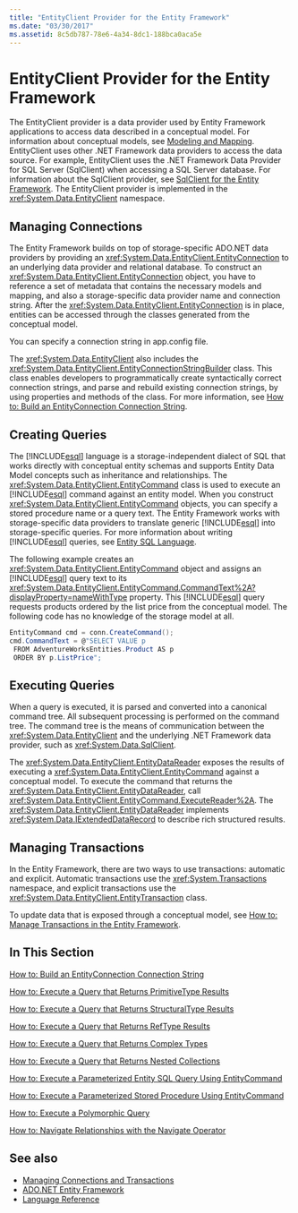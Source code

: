 ```yaml
---
title: "EntityClient Provider for the Entity Framework"
ms.date: "03/30/2017"
ms.assetid: 8c5db787-78e6-4a34-8dc1-188bca0aca5e
---
```

# EntityClient Provider for the Entity Framework
The EntityClient provider is a data provider used by Entity Framework applications to access data described in a conceptual model. For information about conceptual models, see [Modeling and Mapping](modeling-and-mapping.md). EntityClient uses other .NET Framework data providers to access the data source. For example, EntityClient uses the .NET Framework Data Provider for SQL Server (SqlClient) when accessing a SQL Server database. For information about the SqlClient provider, see [SqlClient for the Entity Framework](sqlclient-for-the-entity-framework.md). The EntityClient provider is implemented in the <xref:System.Data.EntityClient> namespace.  
  
## Managing Connections  
 The Entity Framework builds on top of storage-specific ADO.NET data providers by providing an <xref:System.Data.EntityClient.EntityConnection> to an underlying data provider and relational database. To construct an <xref:System.Data.EntityClient.EntityConnection> object, you have to reference a set of metadata that contains the necessary models and mapping, and also a storage-specific data provider name and connection string. After the <xref:System.Data.EntityClient.EntityConnection> is in place, entities can be accessed through the classes generated from the conceptual model.  
  
 You can specify a connection string in app.config file.  
  
 The <xref:System.Data.EntityClient> also includes the <xref:System.Data.EntityClient.EntityConnectionStringBuilder> class. This class enables developers to programmatically create syntactically correct connection strings, and parse and rebuild existing connection strings, by using properties and methods of the class. For more information, see [How to: Build an EntityConnection Connection String](how-to-build-an-entityconnection-connection-string.md).  
  
## Creating Queries  
 The [!INCLUDE[esql](../../../../../includes/esql-md.md)] language is a storage-independent dialect of SQL that works directly with conceptual entity schemas and supports Entity Data Model concepts such as inheritance and relationships. The <xref:System.Data.EntityClient.EntityCommand> class is used to execute an [!INCLUDE[esql](../../../../../includes/esql-md.md)] command against an entity model. When you construct <xref:System.Data.EntityClient.EntityCommand> objects, you can specify a stored procedure name or a query text. The Entity Framework works with storage-specific data providers to translate generic [!INCLUDE[esql](../../../../../includes/esql-md.md)] into storage-specific queries. For more information about writing [!INCLUDE[esql](../../../../../includes/esql-md.md)] queries, see [Entity SQL Language](./language-reference/entity-sql-language.md).  
  
 The following example creates an <xref:System.Data.EntityClient.EntityCommand> object and assigns an [!INCLUDE[esql](../../../../../includes/esql-md.md)] query text to its <xref:System.Data.EntityClient.EntityCommand.CommandText%2A?displayProperty=nameWithType> property. This [!INCLUDE[esql](../../../../../includes/esql-md.md)] query requests products ordered by the list price from the conceptual model. The following code has no knowledge of the storage model at all.  
  
 ```csharp
EntityCommand cmd = conn.CreateCommand();
cmd.CommandText = @"SELECT VALUE p
  FROM AdventureWorksEntities.Product AS p
  ORDER BY p.ListPrice";
```
  
## Executing Queries  
 When a query is executed, it is parsed and converted into a canonical command tree. All subsequent processing is performed on the command tree. The command tree is the means of communication between the <xref:System.Data.EntityClient> and the underlying .NET Framework data provider, such as <xref:System.Data.SqlClient>.  
  
 The <xref:System.Data.EntityClient.EntityDataReader> exposes the results of executing a <xref:System.Data.EntityClient.EntityCommand> against a conceptual model. To execute the command that returns the <xref:System.Data.EntityClient.EntityDataReader>, call <xref:System.Data.EntityClient.EntityCommand.ExecuteReader%2A>. The <xref:System.Data.EntityClient.EntityDataReader> implements <xref:System.Data.IExtendedDataRecord> to describe rich structured results.  
  
## Managing Transactions  
 In the Entity Framework, there are two ways to use transactions: automatic and explicit. Automatic transactions use the <xref:System.Transactions> namespace, and explicit transactions use the <xref:System.Data.EntityClient.EntityTransaction> class.  
  
 To update data that is exposed through a conceptual model, see [How to: Manage Transactions in the Entity Framework](https://docs.microsoft.com/previous-versions/dotnet/netframework-4.0/bb738523(v=vs.100)).  
  
## In This Section  
 [How to: Build an EntityConnection Connection String](how-to-build-an-entityconnection-connection-string.md)  
  
 [How to: Execute a Query that Returns PrimitiveType Results](how-to-execute-a-query-that-returns-primitivetype-results.md)  
  
 [How to: Execute a Query that Returns StructuralType Results](how-to-execute-a-query-that-returns-structuraltype-results.md)  
  
 [How to: Execute a Query that Returns RefType Results](how-to-execute-a-query-that-returns-reftype-results.md)  
  
 [How to: Execute a Query that Returns Complex Types](how-to-execute-a-query-that-returns-complex-types.md)  
  
 [How to: Execute a Query that Returns Nested Collections](how-to-execute-a-query-that-returns-nested-collections.md)  
  
 [How to: Execute a Parameterized Entity SQL Query Using EntityCommand](how-to-execute-a-parameterized-entity-sql-query-using-entitycommand.md)  
  
 [How to: Execute a Parameterized Stored Procedure Using EntityCommand](how-to-execute-a-parameterized-stored-procedure-using-entitycommand.md)  
  
 [How to: Execute a Polymorphic Query](how-to-execute-a-polymorphic-query.md)  
  
 [How to: Navigate Relationships with the Navigate Operator](how-to-navigate-relationships-with-the-navigate-operator.md)  
  
## See also

- [Managing Connections and Transactions](https://docs.microsoft.com/previous-versions/dotnet/netframework-4.0/bb896325(v=vs.100))
- [ADO.NET Entity Framework](index.md)
- [Language Reference](./language-reference/index.md)
